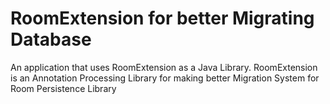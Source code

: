 # RoomExtension for better Migrating Database
An application that uses RoomExtension as a Java Library. RoomExtension is an Annotation Processing Library for making better Migration System for Room Persistence Library

